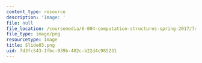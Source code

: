 ```yaml
---
content_type: resource
description: 'Image: '
file: null
file_location: /coursemedia/6-004-computation-structures-spring-2017/7d3fc5431fbc939b402cb22d4c985231_Slide03.png
file_type: image/png
resourcetype: Image
title: Slide03.png
uid: 7d3fc543-1fbc-939b-402c-b22d4c985231
---
```

